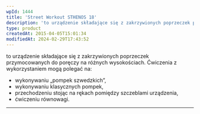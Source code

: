 ```yaml
---
wpId: 1444
title: 'Street Workout STHENOS 18'
description: 'to urządzenie składające się z zakrzywionych poprzeczek przymocowanych do poręczy na różnych wysokościach. Ćwiczenia z wykorzystaniem mogą polegać na: wykonywaniu „pompek szwedzkich", wykonywaniu klasycznych pompek, przechodzeniu stojąc na rękach pomiędzy szczeblami urządzenia, ćwiczeniu równowagi.'
type: product
createdAt: 2015-04-05T15:01:34
modifiedAt: 2024-02-29T17:43:52
---
```



to urządzenie składające się z zakrzywionych poprzeczek przymocowanych do poręczy na różnych wysokościach. Ćwiczenia z wykorzystaniem mogą polegać na:

*   wykonywaniu „pompek szwedzkich”,
*   wykonywaniu klasycznych pompek,
*   przechodzeniu stojąc na rękach pomiędzy szczeblami urządzenia,
*   ćwiczeniu równowagi.

* * *